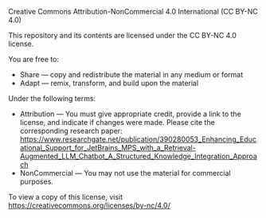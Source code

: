 Creative Commons Attribution-NonCommercial 4.0 International (CC BY-NC 4.0)

This repository and its contents are licensed under the CC BY-NC 4.0 license.

You are free to:
- Share — copy and redistribute the material in any medium or format
- Adapt — remix, transform, and build upon the material

Under the following terms:
- Attribution — You must give appropriate credit, provide a link to the license, and indicate if changes were made. Please cite the corresponding research paper:  https://www.researchgate.net/publication/390280053_Enhancing_Educational_Support_for_JetBrains_MPS_with_a_Retrieval-Augmented_LLM_Chatbot_A_Structured_Knowledge_Integration_Approach 
- NonCommercial — You may not use the material for commercial purposes.

To view a copy of this license, visit https://creativecommons.org/licenses/by-nc/4.0/
